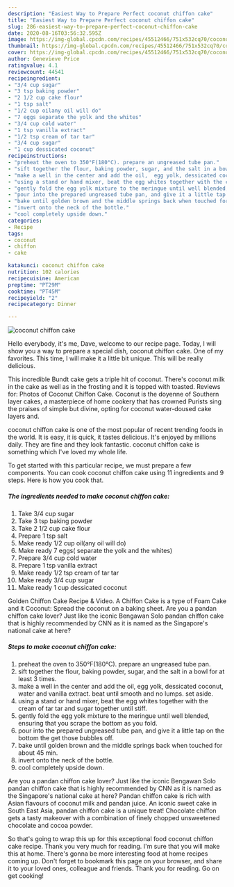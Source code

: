 ```yaml
---
description: "Easiest Way to Prepare Perfect coconut chiffon cake"
title: "Easiest Way to Prepare Perfect coconut chiffon cake"
slug: 286-easiest-way-to-prepare-perfect-coconut-chiffon-cake
date: 2020-08-16T03:56:32.595Z
image: https://img-global.cpcdn.com/recipes/45512466/751x532cq70/coconut-chiffon-cake-recipe-main-photo.jpg
thumbnail: https://img-global.cpcdn.com/recipes/45512466/751x532cq70/coconut-chiffon-cake-recipe-main-photo.jpg
cover: https://img-global.cpcdn.com/recipes/45512466/751x532cq70/coconut-chiffon-cake-recipe-main-photo.jpg
author: Genevieve Price
ratingvalue: 4.1
reviewcount: 44541
recipeingredient:
- "3/4 cup sugar"
- "3 tsp baking powder"
- "2 1/2 cup cake flour"
- "1 tsp salt"
- "1/2 cup oilany oil will do"
- "7 eggs separate the yolk and the whites"
- "3/4 cup cold water"
- "1 tsp vanilla extract"
- "1/2 tsp cream of tar tar"
- "3/4 cup sugar"
- "1 cup dessicated coconut"
recipeinstructions:
- "preheat the oven to 350°F(180°C). prepare an ungreased tube pan."
- "sift together the flour, baking powder, sugar, and the salt in a bowl for at least 3 times."
- "make a well in the center and add the oil,  egg yolk, dessicated coconut, water and vanilla extract. beat until smooth and no lumps. set aside."
- "using a stand or hand mixer, beat the egg whites together with the cream of tar tar and sugar together until stiff."
- "gently fold the egg yolk mixture to the meringue until well blended, ensuring that you scrape the bottom as you fold."
- "pour into the prepared ungreased tube pan, and give it a little tap on the bottom the get those bubbles off."
- "bake until golden brown and the middle springs back when touched for about 45 min."
- "invert onto the neck of the bottle."
- "cool completely upside down."
categories:
- Recipe
tags:
- coconut
- chiffon
- cake

katakunci: coconut chiffon cake 
nutrition: 102 calories
recipecuisine: American
preptime: "PT29M"
cooktime: "PT45M"
recipeyield: "2"
recipecategory: Dinner

---
```



![coconut chiffon cake](https://img-global.cpcdn.com/recipes/45512466/751x532cq70/coconut-chiffon-cake-recipe-main-photo.jpg)

Hello everybody, it's me, Dave, welcome to our recipe page. Today, I will show you a way to prepare a special dish, coconut chiffon cake. One of my favorites. This time, I will make it a little bit unique. This will be really delicious.

This incredible Bundt cake gets a triple hit of coconut. There&#39;s coconut milk in the cake as well as in the frosting and it is topped with toasted. Reviews for: Photos of Coconut Chiffon Cake. Coconut is the doyenne of Southern layer cakes, a masterpiece of home cookery that has crowned Purists sing the praises of simple but divine, opting for coconut water-doused cake layers and.

coconut chiffon cake is one of the most popular of recent trending foods in the world. It is easy, it is quick, it tastes delicious. It's enjoyed by millions daily. They are fine and they look fantastic. coconut chiffon cake is something which I've loved my whole life.


To get started with this particular recipe, we must prepare a few components. You can cook coconut chiffon cake using 11 ingredients and 9 steps. Here is how you cook that.

<!--inarticleads1-->

##### The ingredients needed to make coconut chiffon cake:

1. Take 3/4 cup sugar
1. Take 3 tsp baking powder
1. Take 2 1/2 cup cake flour
1. Prepare 1 tsp salt
1. Make ready 1/2 cup oil(any oil will do)
1. Make ready 7 eggs( separate the yolk and the whites)
1. Prepare 3/4 cup cold water
1. Prepare 1 tsp vanilla extract
1. Make ready 1/2 tsp cream of tar tar
1. Make ready 3/4 cup sugar
1. Make ready 1 cup dessicated coconut


Golden Chiffon Cake Recipe &amp; Video. A Chiffon Cake is a type of Foam Cake and it Coconut: Spread the coconut on a baking sheet. Are you a pandan chiffon cake lover? Just like the iconic Bengawan Solo pandan chiffon cake that is highly recommended by CNN as it is named as the Singapore&#39;s national cake at here? 

<!--inarticleads2-->

##### Steps to make coconut chiffon cake:

1. preheat the oven to 350°F(180°C). prepare an ungreased tube pan.
1. sift together the flour, baking powder, sugar, and the salt in a bowl for at least 3 times.
1. make a well in the center and add the oil,  egg yolk, dessicated coconut, water and vanilla extract. beat until smooth and no lumps. set aside.
1. using a stand or hand mixer, beat the egg whites together with the cream of tar tar and sugar together until stiff.
1. gently fold the egg yolk mixture to the meringue until well blended, ensuring that you scrape the bottom as you fold.
1. pour into the prepared ungreased tube pan, and give it a little tap on the bottom the get those bubbles off.
1. bake until golden brown and the middle springs back when touched for about 45 min.
1. invert onto the neck of the bottle.
1. cool completely upside down.


Are you a pandan chiffon cake lover? Just like the iconic Bengawan Solo pandan chiffon cake that is highly recommended by CNN as it is named as the Singapore&#39;s national cake at here? Pandan chiffon cake is rich with Asian flavours of coconut milk and pandan juice. An iconic sweet cake in South East Asia, pandan chiffon cake is a unique treat! Chocolate chiffon gets a tasty makeover with a combination of finely chopped unsweetened chocolate and cocoa powder. 

So that's going to wrap this up for this exceptional food coconut chiffon cake recipe. Thank you very much for reading. I'm sure that you will make this at home. There's gonna be more interesting food at home recipes coming up. Don't forget to bookmark this page on your browser, and share it to your loved ones, colleague and friends. Thank you for reading. Go on get cooking!
